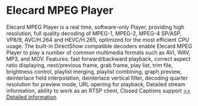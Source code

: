 # Elecard MPEG Player
Elecard MPEG Player is a real time, software-only Player, providing high resolution, full quality decoding of MPEG-1, MPEG-2, MPEG-4 SP/ASP, VP8/9, AVC/H.264 and HEVC/H.265, optimized for the most efficient CPU usage. The built-in DirectShow compatible decoders enable Elecard MPEG Player to play a number of common multimedia formats such as AVI, WAV, MP3, and MOV.
Features: fast forward/backward playback, correct aspect ratio displaying, next/previous frame, grab frame, play list, trim file, brightness control, playlist merging, playlist combining, graph preview, deinterlace field interpolation, deinterlace vertical filter, decoding quarter resolution for preview mode, URL opening for playback, Detailed stream information, ability to work as an RTSP client, Closed Captions support
[>> Detailed information](https://secure.shareit.com/shareit/product.html?productid=300152575&affiliateid=200057808)